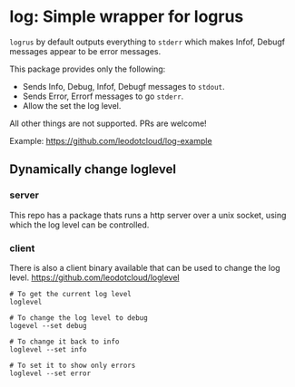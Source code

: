 # log: Simple wrapper for logrus

`logrus` by default outputs everything to `stderr` which makes Infof, Debugf messages appear to be error messages.

This package provides only the following:

* Sends Info, Debug, Infof, Debugf messages to `stdout`.
* Sends Error, Errorf messages to go `stderr`.
* Allow the set the log level.

All other things are not supported. PRs are welcome!

Example: https://github.com/leodotcloud/log-example


## Dynamically change loglevel

### server

This repo has a package thats runs a http server over a unix socket, using which the log level can be controlled.

### client

There is also a client binary available that can be used to change the log level.
https://github.com/leodotcloud/loglevel

```shell
# To get the current log level
loglevel

# To change the log level to debug
logevel --set debug

# To change it back to info
loglevel --set info

# To set it to show only errors
loglevel --set error
```
